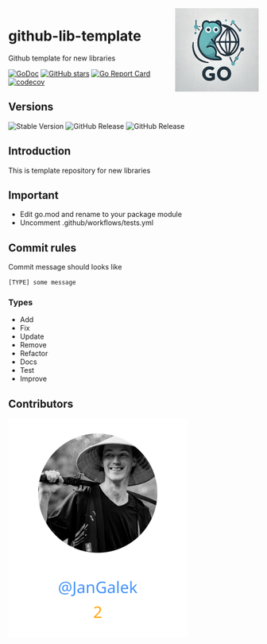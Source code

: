 <img align=right width="168" src="docs/gouef_logo.png">

# github-lib-template
Github template for new libraries

[![GoDoc](https://pkg.go.dev/badge/github.com/gouef/github-lib-template.svg)](https://pkg.go.dev/github.com/gouef/github-lib-template)
[![GitHub stars](https://img.shields.io/github/stars/gouef/github-lib-template?style=social)](https://github.com/gouef/github-lib-template/stargazers)
[![Go Report Card](https://goreportcard.com/badge/github.com/gouef/github-lib-template)](https://goreportcard.com/report/github.com/gouef/github-lib-template)
[![codecov](https://codecov.io/github/gouef/github-lib-template/branch/main/graph/badge.svg?token=YUG8EMH6Q8)](https://codecov.io/github/gouef/github-lib-template)

## Versions
![Stable Version](https://img.shields.io/github/v/release/gouef/github-lib-template?label=Stable&labelColor=green)
![GitHub Release](https://img.shields.io/github/v/release/gouef/github-lib-template?label=RC&include_prereleases&filter=*rc*&logoSize=diago)
![GitHub Release](https://img.shields.io/github/v/release/gouef/github-lib-template?label=Beta&include_prereleases&filter=*beta*&logoSize=diago)

## Introduction

This is template repository for new libraries

## Important

- Edit go.mod and rename to your package module
- Uncomment .github/workflows/tests.yml

## Commit rules
Commit message should looks like
```
[TYPE] some message
```

### Types
 - Add
 - Fix
 - Update
 - Remove
 - Refactor
 - Docs
 - Test
 - Improve

## Contributors

<div>
<span>
  <a href="https://github.com/JanGalek"><img src="https://raw.githubusercontent.com/gouef/forms/refs/heads/contributors-svg/.github/contributors/JanGalek.svg" alt="JanGalek" /></a>
</span>
</div>


